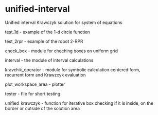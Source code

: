 # unified-interval
Unified interval Krawczyk solution for system of equations

test_1d - example of the 1-d circle function 

test_2rpr - example of the robot 2-RPR

check_box - module for cheching boxes on uniform grid

interval - the module of interval calculations

kravchik_operator - module for symbolic calculation centered form, recurrent form and Krawzcyk evaluation

plot_workspace_area - plotter

tester - file for short testing

unified_krawczyk - function for iterative box checking if it is inside, on the border or outside of the solution area